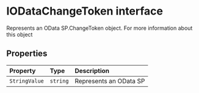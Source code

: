 # IODataChangeToken interface





Represents an OData SP.ChangeToken object. For more information about this object


## Properties

| Property	   | Type	| Description|
|:-------------|:-------|:-----------|
|`StringValue`      | `string` | Represents an OData SP |





